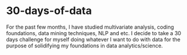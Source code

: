 # 30-days-of-data
For the past few months, I have studied multivariate analysis, coding foundations, data mining techniques, NLP and etc. I decide to take a 30 days challenge for myself doing whatever I want to do with data for the purpose of solidifying my foundations in data analytics/science.
